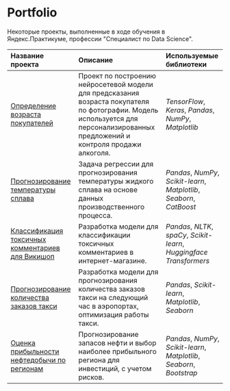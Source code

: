 # Portfolio

Некоторые проекты, выполненные в ходе обучения в Яндекс.Практикуме, профессии "Специалист по Data Science".

| Название проекта | Описание | Используемые библиотеки | 
| :---------------------- | :---------------------- | :---------------------- |
| [Определение возраста покупателей](customer-age-prediction) | Проект по построению нейросетевой модели для предсказания возраста покупателя по фотографии. Модель используется для персонализированных предложений и контроля продажи алкоголя. | *TensorFlow*, *Keras*, *Pandas*, *NumPy*, *Matplotlib* |
| [Прогнозирование температуры сплава](alloy-temperature-forecasting) | Задача регрессии для прогнозирования температуры жидкого сплава на основе данных производственного процесса. | *Pandas*, *NumPy*, *Scikit-learn*, *Matplotlib*, *Seaborn*, *CatBoost* |
| [Классификация токсичных комментариев для Викишоп](toxic-text-classification) | Разработка модели для классификации токсичных комментариев в интернет-магазине. | *Pandas*, *NLTK*, *spaCy*, *Scikit-learn*, *Huggingface Transformers* |
| [Прогнозирование количества заказов такси](taxi-order-forecasting) | Разработка модели для прогнозирования количества заказов такси на следующий час в аэропортах, оптимизация работы такси. | *Pandas*, *Scikit-learn*, *Matplotlib*, *Seaborn* |
| [Оценка прибыльности нефтедобычи по регионам](oil-reserves-forecast) | Прогнозирование запасов нефти и выбор наиболее прибыльного региона для инвестиций, с учетом рисков. | *Pandas*, *NumPy*, *Scikit-learn*, *Matplotlib*, *Seaborn*, *Bootstrap* |

